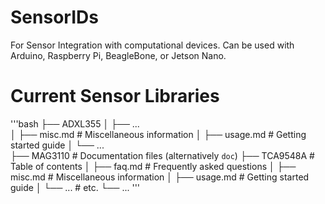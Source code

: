 # SensorIDs
For Sensor Integration with computational devices. Can be used with Arduino, Raspberry Pi, BeagleBone, or Jetson Nano.

# Current Sensor Libraries
'''bash
├── ADXL355
│   ├── ...              
│   ├── misc.md             # Miscellaneous information
│   ├── usage.md            # Getting started guide
│   └── ...  
├── MAG3110                # Documentation files (alternatively `doc`)
├── TCA9548A                # Table of contents
│   ├── faq.md              # Frequently asked questions
│   ├── misc.md             # Miscellaneous information
│   ├── usage.md            # Getting started guide
│   └── ...                 # etc.
└── ...
'''

